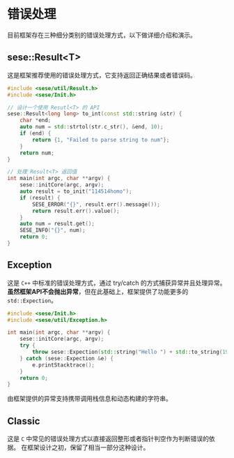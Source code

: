 # 错误处理

目前框架存在三种细分类别的错误处理方式，以下做详细介绍和演示。

## sese::Result\<T\>

这是框架推荐使用的错误处理方式，它支持返回正确结果或者错误码。

```c++
#include <sese/util/Result.h>
#include <sese/Init.h>

// 设计一个使用 Resutl<T> 的 API
sese::Result<long long> to_int(const std::string &str) {
    char *end;
    auto num = std::strtol(str.c_str(), &end, 10);
    if (end) {
        return {1, "Failed to parse string to num"};
    }
    return num;
}

// 处理 Result<T> 返回值
int main(int argc, char **argv) {
    sese::initCore(argc, argv);
    auto result = to_init("114514homo");
    if (result) {
        SESE_ERROR("{}", result.err().message());
        return result.err().value();
    }
    auto num = result.get();
    SESE_INFO("{}", num);
    return 0;
}
```

## Exception

这是 `C++` 中标准的错误处理方式，通过 try/catch 的方式捕获异常并且处理异常。
**虽然框架API不会抛出异常**，但在此基础上，框架提供了功能更多的 `std::Expection`。

```c++
#include <sese/Init.h>
#include <sese/util/Exception.h>

int main(int argc, char **argv) {
    sese::initCore(argc, argv);
    try {
        throw sese::Expection(std::string("Hello ") + std::to_string(1919810));
    } catch (sese::Expection &e) {
        e.printStacktrace();
    }
    return 0;
}
```

由框架提供的异常支持携带调用栈信息和动态构建的字符串。

## Classic

这是 `C` 中常见的错误处理方式以直接返回整形或者指针判空作为判断错误的依据。
在框架设计之初，保留了相当一部分这种设计。
